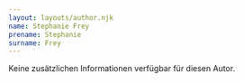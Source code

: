 ```yaml
---
layout: layouts/author.njk
name: Stephanie Frey
prename: Stephanie
surname: Frey
---
```

Keine zusätzlichen Informationen verfügbar für diesen Autor.
